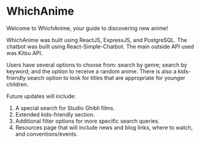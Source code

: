 # WhichAnime
Welcome to WhichAnime, your guide to discovering new anime!

WhichAnime was built using ReactJS, ExpressJS, and PostgreSQL.  The chatbot was built using React-Simple-Chatbot. The main outside API used was Kitsu API.

Users have several options to choose from: search by genre; search by keyword; and the option to receive a random anime. There is also a kids-friendly search option to look for titles that are appropriate for younger children. 

Future updates will include:
1) A special search for Studio Ghibli films.
2) Extended kids-friendly section.
3) Additional filter options for more specific search queries.
4) Resources page that will include news and blog links, where to watch, and conventions/events.

